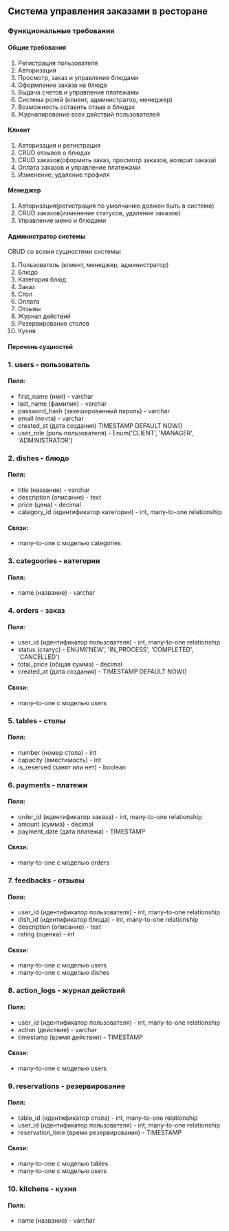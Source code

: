 ## Система управления заказами в ресторане
### Функциональные требования
#### Общие требования

1. Регистрация пользователя
2. Авторизация
3. Просмотр, заказ и управление блюдами
4. Оформление заказа на блюда
5. Выдача счетов и управление платежами
6. Система ролей (клиент, администратор, менеджер)
7. Возможность оставить отзыв о блюдах
8. Журналирование всех действий пользователей


#### Клиент

1. Авторизация и регистрация
2. CRUD отзывов о блюдах
3. CRUD заказов(оформить заказ, просмотр заказов, возврат заказа)
4. Оплата заказов и управление платежами
5. Изменение, удаление профиля

#### Менеджер

1. Авторизация(регистрация по умолчанию должен быть в системе)
2. CRUD заказов(изменение статусов, удаление заказов)
3. Управление меню и блюдами

#### Администратор системы

CRUD со всеми сущностями системы:
1. Пользователь (клиент, менеджер, администратор)
2. Блюдо
3. Категория блюд
4. Заказ
5. Стол
6. Оплата
7. Отзывы
8. Журнал действий
9. Резервирование столов
10. Кухня

#### Перечень сущностей

### 1. users - пользователь

#### Поля:
- first_name (имя) - varchar
- last_name (фамилия) - varchar
- password_hash (захешированный пароль) - varchar
- email (почта) - varchar
- created_at (дата создания) TIMESTAMP DEFAULT NOW()
- user_role (роль пользователя) - Enum('CLIENT', 'MANAGER', 'ADMINISTRATOR')

### 2. dishes - блюдо

#### Поля:
- title (название) - varchar
- description (описание) - text
- price (цена) - decimal
- category_id (идентификатор категории) - int, many-to-one relationship

#### Связи:
- many-to-one с моделью categories

### 3. categoories - категории

#### Поля:
- name (название) - varchar

### 4. orders - заказ

#### Поля:
- user_id (идентификатор пользователя) - int, many-to-one relationship
- status (статус) - ENUM('NEW', 'IN_PROCESS', 'COMPLETED', 'CANCELLED')
- total_price (общая сумма) - decimal
- created_at (дата создания) - TIMESTAMP DEFAULT NOW()

#### Связи:
- many-to-one с моделью users

### 5. tables - столы

#### Поля:
- number (номер стола) - int
- capacity (вместимость) - int 
- is_reserved (занят или нет) - boolean

### 6. payments - платежи

#### Поля:
- order_id (идентификатор заказа) - int, many-to-one relationship
- amount (сумма) - decimal
- payment_date (дата платежа) - TIMESTAMP

#### Связи:
- many-to-one с моделью orders

### 7. feedbacks - отзывы

#### Поля:
- user_id (идентификатор пользователя) - int, many-to-one relationship
- dish_id (идентификатор блюда) - int, many-to-one relationship
- description (описание) - text
- rating (оценка) - int

#### Связи:
- many-to-one с моделью users
- many-to-one с моделью dishes

### 8. action_logs - журнал действий

#### Поля:
- user_id (идентификатор пользователя) - int, many-to-one relationship
- action (действие) - varchar
- timestamp (время действия) - TIMESTAMP

#### Связи:
- many-to-one с моделью users

### 9. reservations - резервирование

#### Поля:
- table_id (идентификатор стола) - int, many-to-one relationship
- user_id (идентификатор пользователя) - int, many-to-one relationship
- reservation_time (время резервирования) - TIMESTAMP

#### Связи:
- many-to-one с моделью tables
- many-to-one с моделью users

### 10. kitchens - кухня

#### Поля:
- name (название) - varchar
